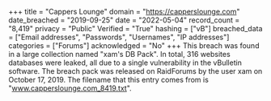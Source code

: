 +++
title = "Cappers Lounge"
domain = "https://capperslounge.com"
date_breached = "2019-09-25"
date = "2022-05-04"
record_count = "8,419"
privacy = "Public"
Verified = "True"
hashing = ["vB"]
breached_data = ["Email addresses", "Passwords", "Usernames", "IP addresses"]
categories = ["Forums"]
acknowledged = "No"
+++
This breach was found in a large collection named "xam's DB Pack". In total, 316 websites databases were leaked, all due to a single vulnerability in the vBulletin software. The breach pack was released on RaidForums by the user xam on October 17, 2019. The filename that this entry comes from is "www.capperslounge.com_8419.txt".

